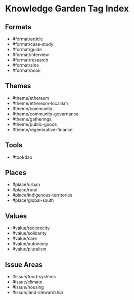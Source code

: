# Knowledge Garden Tag Index

## Formats
- #format/article
- #format/case-study  
- #format/guide
- #format/interview  
- #format/research  
- #format/zine
- #format/book

## Themes
- #theme/ethereum  
- #theme/ethereum-localism  
- #theme/community
- #theme/community-governance  
- #theme/gatherings
- #theme/public-goods  
- #theme/regenerative-finance

## Tools
- #tool/dao  
## Places
- #place/urban  
- #place/rural  
- #place/indigenous-territories  
- #place/global-south

## Values
- #value/reciprocity  
- #value/solidarity  
- #value/care  
- #value/autonomy
- #value/pluralism

## Issue Areas
- #issue/food-systems  
- #issue/climate  
- #issue/housing  
- #issue/land-stewardship